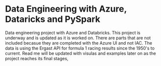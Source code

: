# Data Engineering with Azure, Dataricks and PySpark
Data engineering project with Azure and Databricks. This project is underway and is updated as it is worked on. There are parts that are not included becasue they are completed with the Azure UI and not IAC. The data is using the Ergast API for formula 1 racing results since the 1950's to current.
Read me will be updated with visulas and examples later on as the project reaches its final stages,
